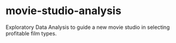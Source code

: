 # movie-studio-analysis
Exploratory Data Analysis to guide a new movie studio in selecting profitable film types.
